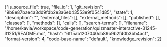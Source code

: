 {"is_source_file": true, "file_id": 1, "git_revision": "9b8e87bae4a3dd9fdb2e3a6eb43553e9f0541d85", "state": 1, "description": "", "external_files": [], "external_methods": [], "published": [], "classes": [], "methods": [], "calls": [], "search-terms": [], "filename": "/home/kavia/workspace/code-generation/quizmaster-interactive-31245-31251/README.md", "hash": "6f15ab1207040cb89b9b2f40b3bb4acf", "format-version": 4, "code-base-name": "default", "knowledge_revision": 2}